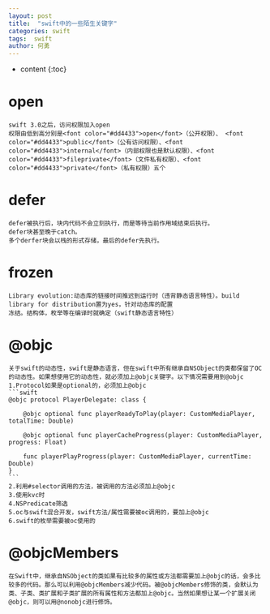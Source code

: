 ```yaml
---
layout: post
title:  "swift中的一些陌生关键字"
categories: swift
tags:  swift
author: 何勇
---
```


* content
{:toc}

# open
    swift 3.0之后，访问权限加入open
    权限由低到高分别是<font color="#dd4433">open</font>（公开权限）、 <font color="#dd4433">public</font>（公有访问权限）、<font color="#dd4433">internal</font>（内部权限也是默认权限）、<font color="#dd4433">fileprivate</font>（文件私有权限）、<font color="#dd4433">private</font>（私有权限）五个


# defer
    defer被执行后，块内代码不会立刻执行，而是等待当前作用域结束后执行。
    defer块甚至晚于catch。
    多个derfer块会以栈的形式存储，最后的defer先执行。
    
# frozen
    Library evolution:动态库的链接时间推迟到运行时（违背静态语言特性）。build library for distribution置为yes，针对动态库的配置
    冻结。结构体，枚举等在编译时就确定（swift静态语言特性）
    
# @objc
    关于swift的动态性，swift是静态语言，但在swift中所有继承自NSObject的类都保留了OC的动态性。如果想使用它的动态性，就必须加上@objc关键字。以下情况需要用到@objc
    1.Protocol如果是optional的，必须加上@objc
    ```swift
    @objc protocol PlayerDelegate: class {
    
        @objc optional func playerReadyToPlay(player: CustomMediaPlayer, totalTime: Double)
        
        @objc optional func playerCacheProgress(player: CustomMediaPlayer, progress: Float)
            
        func playerPlayProgress(player: CustomMediaPlayer, currentTime: Double)
    }
    ```
    2.利用#selector调用的方法，被调用的方法必须加上@objc
    3.使用kvc时
    4.NSPredicate筛选
    5.oc与swift混合开发，swift方法/属性需要被oc调用的，要加上@objc
    6.swift的枚举需要被oc使用的
    
# @objcMembers
    在Swift中，继承自NSObject的类如果有比较多的属性或方法都需要加上@objc的话，会多比较多的代码。那么可以利用@objcMembers减少代码。被@objcMembers修饰的类，会默认为类、子类、类扩展和子类扩展的所有属性和方法都加上@objc。当然如果想让某一个扩展关闭@objc，则可以用@nonobjc进行修饰。
